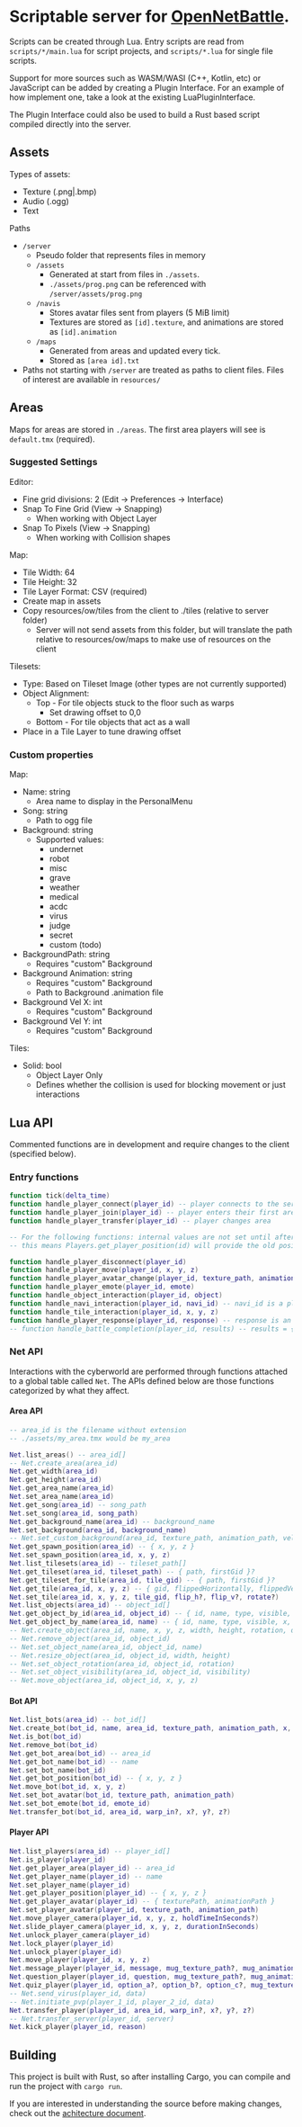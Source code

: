 # Scriptable server for [OpenNetBattle](https://github.com/TheMaverickProgrammer/OpenNetBattle).

Scripts can be created through Lua. Entry scripts are read from `scripts/*/main.lua` for script projects, and `scripts/*.lua` for single file scripts.

Support for more sources such as WASM/WASI (C++, Kotlin, etc) or JavaScript can be added by creating a Plugin Interface. For an example of how implement one, take a look at the existing LuaPluginInterface.

The Plugin Interface could also be used to build a Rust based script compiled directly into the server.

## Assets

Types of assets:

- Texture (.png|.bmp)
- Audio (.ogg)
- Text

Paths

- `/server`
  - Pseudo folder that represents files in memory
  - `/assets`
    - Generated at start from files in `./assets`.
    - `./assets/prog.png` can be referenced with `/server/assets/prog.png`
  - `/navis`
    - Stores avatar files sent from players (5 MiB limit)
    - Textures are stored as `[id].texture`, and animations are stored as `[id].animation`
  - `/maps`
    - Generated from areas and updated every tick.
    - Stored as `[area id].txt`
- Paths not starting with `/server` are treated as paths to client files. Files of interest are available in `resources/`

## Areas

Maps for areas are stored in `./areas`. The first area players will see is `default.tmx` (required).

### Suggested Settings

Editor:

- Fine grid divisions: 2 (Edit -> Preferences -> Interface)
- Snap To Fine Grid (View -> Snapping)
  - When working with Object Layer
- Snap To Pixels (View -> Snapping)
  - When working with Collision shapes

Map:

- Tile Width: 64
- Tile Height: 32
- Tile Layer Format: CSV (required)
- Create map in assets
- Copy resources/ow/tiles from the client to ./tiles (relative to server folder)
  - Server will not send assets from this folder,
    but will translate the path relative to resources/ow/maps to make use of resources on the client

Tilesets:

- Type: Based on Tileset Image (other types are not currently supported)
- Object Alignment:
  - Top - For tile objects stuck to the floor such as warps
    - Set drawing offset to 0,0
  - Bottom - For tile objects that act as a wall
- Place in a Tile Layer to tune drawing offset

### Custom properties

Map:

- Name: string
  - Area name to display in the PersonalMenu
- Song: string
  - Path to ogg file
- Background: string
  - Supported values:
    - undernet
    - robot
    - misc
    - grave
    - weather
    - medical
    - acdc
    - virus
    - judge
    - secret
    - custom (todo)
- BackgroundPath: string
  - Requires "custom" Background
- Background Animation: string
  - Requires "custom" Background
  - Path to Background .animation file
- Background Vel X: int
  - Requires "custom" Background
- Background Vel Y: int
  - Requires "custom" Background

Tiles:

- Solid: bool
  - Object Layer Only
  - Defines whether the collision is used for blocking movement or just interactions

## Lua API

Commented functions are in development and require changes to the client (specified below).

### Entry functions

```Lua
function tick(delta_time)
function handle_player_connect(player_id) -- player connects to the server (transfers will change initial area)
function handle_player_join(player_id) -- player enters their first area after connecting
function handle_player_transfer(player_id) -- player changes area

-- For the following functions: internal values are not set until after execution
-- this means Players.get_player_position(id) will provide the old position of the player, etc

function handle_player_disconnect(player_id)
function handle_player_move(player_id, x, y, z)
function handle_player_avatar_change(player_id, texture_path, animation_path)
function handle_player_emote(player_id, emote)
function handle_object_interaction(player_id, object)
function handle_navi_interaction(player_id, navi_id) -- navi_id is a player or bot id
function handle_tile_interaction(player_id, x, y, z)
function handle_player_response(player_id, response) -- response is an index
-- function handle_battle_completion(player_id, results) -- results = { status: "won" | "loss" | "ran", rank? }
```

### Net API

Interactions with the cyberworld are performed through functions attached to a global table called `Net`. The APIs defined below are those functions categorized by what they affect.

#### Area API

```Lua
-- area_id is the filename without extension
-- ./assets/my_area.tmx would be my_area

Net.list_areas() -- area_id[]
-- Net.create_area(area_id)
Net.get_width(area_id)
Net.get_height(area_id)
Net.get_area_name(area_id)
Net.set_area_name(area_id)
Net.get_song(area_id) -- song_path
Net.set_song(area_id, song_path)
Net.get_background_name(area_id) -- background_name
Net.set_background(area_id, background_name)
-- Net.set_custom_background(area_id, texture_path, animation_path, vel_x?, vel_y?)
Net.get_spawn_position(area_id) -- { x, y, z }
Net.set_spawn_position(area_id, x, y, z)
Net.list_tilesets(area_id) -- tileset_path[]
Net.get_tileset(area_id, tileset_path) -- { path, firstGid }?
Net.get_tileset_for_tile(area_id, tile_gid) -- { path, firstGid }?
Net.get_tile(area_id, x, y, z) -- { gid, flippedHorizontally, flippedVertically, rotated }
Net.set_tile(area_id, x, y, z, tile_gid, flip_h?, flip_v?, rotate?)
Net.list_objects(area_id) -- object_id[]
Net.get_object_by_id(area_id, object_id) -- { id, name, type, visible, x, y, z, width, height, rotation, data }?
Net.get_object_by_name(area_id, name) -- { id, name, type, visible, x, y, z, width, height, rotation, data }?
-- Net.create_object(area_id, name, x, y, z, width, height, rotation, data) -- object_id
-- Net.remove_object(area_id, object_id)
-- Net.set_object_name(area_id, object_id, name)
-- Net.resize_object(area_id, object_id, width, height)
-- Net.set_object_rotation(area_id, object_id, rotation)
-- Net.set_object_visibility(area_id, object_id, visibility)
-- Net.move_object(area_id, object_id, x, y, z)
```

#### Bot API

```lua
Net.list_bots(area_id) -- bot_id[]
Net.create_bot(bot_id, name, area_id, texture_path, animation_path, x, y, z, solid?)
Net.is_bot(bot_id)
Net.remove_bot(bot_id)
Net.get_bot_area(bot_id) -- area_id
Net.get_bot_name(bot_id) -- name
Net.set_bot_name(bot_id)
Net.get_bot_position(bot_id) -- { x, y, z }
Net.move_bot(bot_id, x, y, z)
Net.set_bot_avatar(bot_id, texture_path, animation_path)
Net.set_bot_emote(bot_id, emote_id)
Net.transfer_bot(bot_id, area_id, warp_in?, x?, y?, z?)
```

#### Player API

```lua
Net.list_players(area_id) -- player_id[]
Net.is_player(player_id)
Net.get_player_area(player_id) -- area_id
Net.get_player_name(player_id) -- name
Net.set_player_name(player_id)
Net.get_player_position(player_id) -- { x, y, z }
Net.get_player_avatar(player_id) -- { texturePath, animationPath }
Net.set_player_avatar(player_id, texture_path, animation_path)
Net.move_player_camera(player_id, x, y, z, holdTimeInSeconds?)
Net.slide_player_camera(player_id, x, y, z, durationInSeconds)
Net.unlock_player_camera(player_id)
Net.lock_player(player_id)
Net.unlock_player(player_id)
Net.move_player(player_id, x, y, z)
Net.message_player(player_id, message, mug_texture_path?, mug_animation_path?)
Net.question_player(player_id, question, mug_texture_path?, mug_animation_path?)
Net.quiz_player(player_id, option_a?, option_b?, option_c?, mug_texture_path?, mug_animation_path?)
-- Net.send_virus(player_id, data)
-- Net.initiate_pvp(player_1_id, player_2_id, data)
Net.transfer_player(player_id, area_id, warp_in?, x?, y?, z?)
-- Net.transfer_server(player_id, server)
Net.kick_player(player_id, reason)
```

## Building

This project is built with Rust, so after installing Cargo, you can compile and run the project with `cargo run`.

If you are interested in understanding the source before making changes, check out the [achitecture document](./ARCHITECTURE.md).
